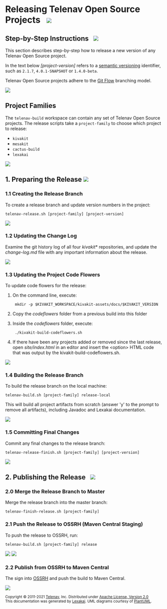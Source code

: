 <!--suppress HtmlUnknownTarget, HtmlRequiredAltAttribute -->

# Releasing Telenav Open Source Projects  &nbsp; <img src="https://telenav.github.io/telenav-assets/images/icons/rocket-32.png" srcset="https://telenav.github.io/telenav-assets/images/icons/rocket-32-2x.png 2x"/>

## Step-by-Step Instructions &nbsp; <img src="https://telenav.github.io/telenav-assets/images/icons/footprints-32.png" srcset="https://telenav.github.io/telenav-assets/images/icons/footprints-32-2x.png 2x"/>

This section describes step-by-step how to release a new version of any Telenav Open Source project.

In the text below *\[project-version\]* refers to a [semantic versioning](https://semver.org) identifier, such as `2.1.7`, `4.0.1-SNAPSHOT` or `1.4.0-beta`.

Telenav Open Source projects adhere to the [Git Flow](https://www.atlassian.com/git/tutorials/comparing-workflows/gitflow-workflow) branching model.

<img src="https://telenav.github.io/telenav-assets/images/separators/horizontal-line-512.png" srcset="https://telenav.github.io/telenav-assets/images/separators/horizontal-line-512-2x.png 2x"/>

## Project Families

The `telenav-build` workspace can contain any set of Telenav Open Source projects.
The release scripts take a `project-family` to choose which project to release:
 
 - `kivakit`
 - `mesakit`
 - `cactus-build`
 - `lexakai`

<img src="https://telenav.github.io/telenav-assets/images/separators/horizontal-line-512.png" srcset="https://telenav.github.io/telenav-assets/images/separators/horizontal-line-512-2x.png 2x"/>

## 1. Preparing the Release <img src="https://telenav.github.io/telenav-assets/images/icons/branch-32.png" srcset="https://telenav.github.io/telenav-assets/images/icons/branch-32-2x.png 2x"/>

### 1.1 Creating the Release Branch

To create a release branch and update version numbers in the project:

    telenav-release.sh [project-family] [project-version]

<img src="https://telenav.github.io/telenav-assets/images/separators/horizontal-line-128.png" srcset="https://telenav.github.io/telenav-assets/images/separators/horizontal-line-128-2x.png 2x"/>

### 1.2 Updating the Change Log

Examine the git history log of all four *kivakit** repositories, and update the *change-log.md* file with any important information about the release.

<img src="https://telenav.github.io/telenav-assets/images/separators/horizontal-line-128.png" srcset="https://telenav.github.io/telenav-assets/images/separators/horizontal-line-128-2x.png 2x"/>

### 1.3 Updating the Project Code Flowers

To update code flowers for the release:

1. On the command line, execute:

        mkdir -p $KIVAKIT_WORKSPACE/kivakit-assets/docs/$KIVAKIT_VERSION

2. Copy the *codeflowers* folder from a previous build into this folder


3. Inside the *codeflowers* folder, execute:

        ./kivakit-build-codeflowers.sh

4. If there have been any projects added or removed since the last release, open *site/index.html* in an editor and insert the &lt;option&gt; HTML code that was output by the kivakit-build-codeflowers.sh.

<img src="https://telenav.github.io/telenav-assets/images/separators/horizontal-line-128.png" srcset="https://telenav.github.io/telenav-assets/images/separators/horizontal-line-128-2x.png 2x"/>

### 1.4 Building the Release Branch

To build the release branch on the local machine:

    telenav-build.sh [project-family] release-local

This will build all project artifacts from scratch (answer 'y' to the prompt to remove all artifacts), including Javadoc and Lexakai documentation.

<img src="https://telenav.github.io/telenav-assets/images/separators/horizontal-line-128.png" srcset="https://telenav.github.io/telenav-assets/images/separators/horizontal-line-128-2x.png 2x"/>

### 1.5 Committing Final Changes 

Commit any final changes to the release branch:

    telenav-release-finish.sh [project-family] [project-version]

<img src="https://telenav.github.io/telenav-assets/images/separators/horizontal-line-512.png" srcset="https://telenav.github.io/telenav-assets/images/separators/horizontal-line-512-2x.png 2x"/>

## 2. Publishing the Release &nbsp;  <img src="https://telenav.github.io/telenav-assets/images/icons/books-32.png" srcset="https://telenav.github.io/telenav-assets/images/icons/books-32-2x.png 2x"/>

### 2.0 Merge the Release Branch to Master

Merge the release branch into the master branch:

    telenav-finish-release.sh [project-family]

### 2.1 Push the Release to OSSRH (Maven Central Staging)

To push the release to OSSRH, run:

    telenav-build.sh [project-family] release

<img src="https://telenav.github.io/telenav-assets/images/separators/horizontal-line-128.png" srcset="https://telenav.github.io/telenav-assets/images/separators/horizontal-line-128-2x.png 2x"/>

<img src="https://telenav.github.io/telenav-assets/images/separators/horizontal-line-128.png" srcset="https://telenav.github.io/telenav-assets/images/separators/horizontal-line-128-2x.png 2x"/>

### 2.2 Publish from OSSRH to Maven Central

The sign into [OSSRH](http://s01.oss.sonatype.org) and push the build to Maven Central.

<img src="https://telenav.github.io/telenav-assets/images/separators/horizontal-line-512.png" srcset="https://telenav.github.io/telenav-assets/images/separators/horizontal-line-512-2x.png 2x"/>

<sub>Copyright &#169; 2011-2021 [Telenav](https://telenav.com), Inc. Distributed under [Apache License, Version 2.0](../LICENSE)</sub>  
<sub>This documentation was generated by [Lexakai](https://www.lexakai.org). UML diagrams courtesy of [PlantUML](https://plantuml.com).</sub>
